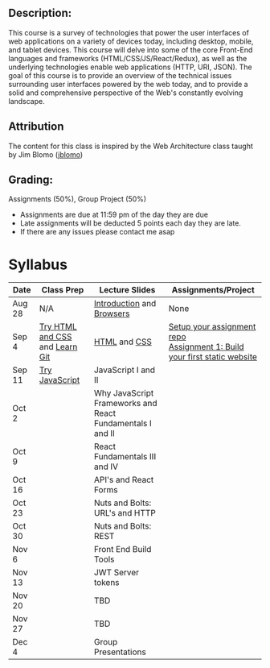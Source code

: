 ## Description:
This course is a survey of technologies that power the user interfaces of web applications on a variety of devices today, including desktop, mobile, and tablet devices. This course will delve into some of the core Front-End languages and frameworks  (HTML/CSS/JS/React/Redux), as well as the underlying technologies enable web applications (HTTP, URI, JSON). The goal of this course is to provide an overview of the technical issues surrounding user interfaces powered by the web today, and to provide a solid and comprehensive perspective of the Web's constantly evolving landscape.

## Attribution
The content for this class is inspired by the Web Architecture class taught by Jim Blomo ([jblomo](https://github.com/jblomo))

## Grading:
Assignments (50%), Group Project (50%)
 - Assignments are due at 11:59 pm of the day they are due
 - Late assignments will be deducted 5 points each day they are late.
 - If there are any issues please contact me asap

# Syllabus

| Date   | Class Prep                                                                                                                                                 | Lecture Slides                                                                                                                                                                                          | Assignments/Project                                                                                                                                                                                                                                   |
|--------|------------------------------------------------------------------------------------------------------------------------------------------------------------|---------------------------------------------------------------------------------------------------------------------------------------------------------------------------------------------------------|-------------------------------------------------------------------------------------------------------------------------------------------------------------------------------------------------------------------------------------------------------|
| Aug 28 | N/A                                                                                                                                                        | [Introduction](https://ucb-info-frontend-webarch.github.io/lectures/content/html/l-introduction.html) and [Browsers](https://ucb-info-frontend-webarch.github.io/lectures/content/html/l-browsers.html) | None                                                                                                                                                                                                                                                  |
| Sep 4  | [Try HTML and CSS](https://ucb-info-frontend-webarch.github.io/class_prep/p-try-html-css.html) and [Learn Git](https://www.codecademy.com/learn/learn-git) | [HTML](https://ucb-info-frontend-webarch.github.io/lectures/content/html/l-intro-to-html.html) and [CSS](https://ucb-info-frontend-webarch.github.io/lectures/content/html/l-intro-to-css.html)         | [Setup your assignment repo](https://ucb-info-frontend-webarch.github.io/class_prep/p-get-repo-setup.html) <br /> [Assignment 1: Build your first static website](https://ucb-info-frontend-webarch.github.io/assignments/a-build-a-static-website.html) |
| Sep 11 | [Try JavaScript](https://ucb-info-frontend-webarch.github.io/class_prep/p-try-javascript.html)                                                                                                                                                           | JavaScript I and II                                                                                                                                              |                                                                                                                                                                                                                                                       |
| Oct 2  |                                                                                                                                                            | Why JavaScript Frameworks and React Fundamentals I and II                                                                                                                                                                            |                                                                                                                                                                                                                                                       |
| Oct 9  |                                                                                                                                                            | React Fundamentals III and IV                                                                                                                                                                                     |                                                                                                                                                                                                                                                       |
| Oct 16 |                                                                                                                                                            | API's and React Forms                                                                                                                                                                             |                                                                                                                                                                                                                                                       |
| Oct 23 |                                                                                                                                                            | Nuts and Bolts: URL's and HTTP                                                                                                                                                                          |                                                                                                                                                                                                                                                       |
| Oct 30 |                                                                                                                                                            | Nuts and Bolts: REST                                                                                                                                                                                    |                                                                                                                                                                                                                                                       |
| Nov 6  |                                                                                                                                                            | Front End Build Tools                                                                                                                                                                                   |                                                                                                                                                                                                                                                       |
| Nov 13 |                                                                                                                                                            | JWT Server tokens                                                                                                                                                                                       |                                                                                                                                                                                                                                                       |
| Nov 20 |                                                                                                                                                            | TBD                                                                                                                                                                                                     |                                                                                                                                                                                                                                                       |
| Nov 27 |                                                                                                                                                            | TBD                                                                                                                                                                                                     |                                                                                                                                                                                                                                                       |
| Dec 4  |                                                                                                                                                            | Group Presentations                                                                                                                                                                                     |                                                                                                                                                                                                                                                       |
